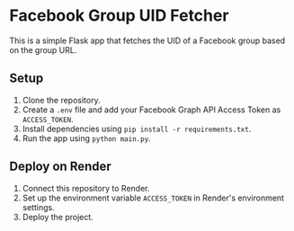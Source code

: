# Facebook Group UID Fetcher

This is a simple Flask app that fetches the UID of a Facebook group based on the group URL.

## Setup

1. Clone the repository.
2. Create a `.env` file and add your Facebook Graph API Access Token as `ACCESS_TOKEN`.
3. Install dependencies using `pip install -r requirements.txt`.
4. Run the app using `python main.py`.

## Deploy on Render

1. Connect this repository to Render.
2. Set up the environment variable `ACCESS_TOKEN` in Render's environment settings.
3. Deploy the project.
